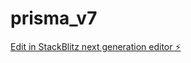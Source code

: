 # prisma_v7

[Edit in StackBlitz next generation editor ⚡️](https://stackblitz.com/~/github.com/cujumbu/prisma_v7)
